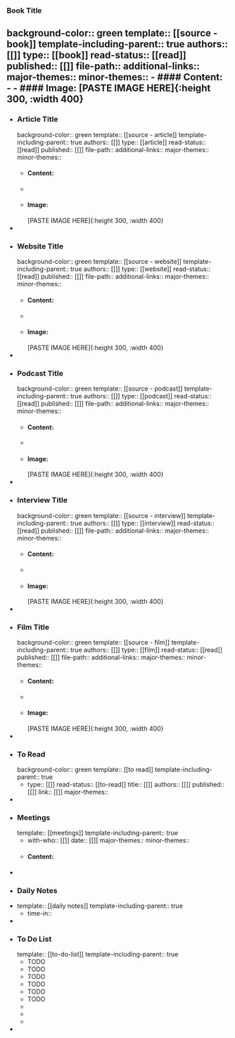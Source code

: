 ### Book Title
background-color:: green
template:: [[source - book]]
template-including-parent:: true
authors:: [[]]
type:: [[book]]
read-status:: [[read]]
published:: [[]] 
file-path:: 
additional-links::
major-themes::
minor-themes::
	- #### Content:
	-
	- #### Image:
	  [PASTE IMAGE HERE]{:height 300, :width 400}
-
- ### Article Title
  background-color:: green
  template:: [[source - article]]
  template-including-parent:: true
  authors:: [[]]
  type:: [[article]]
  read-status:: [[read]]
  published:: [[]] 
  file-path:: 
  additional-links::
  major-themes::
  minor-themes::
	- #### Content:
	-
	- #### Image:
	  [PASTE IMAGE HERE]{:height 300, :width 400}
-
- ### Website Title
  background-color:: green
  template:: [[source - website]]
  template-including-parent:: true
  authors:: [[]]
  type:: [[website]]
  read-status:: [[read]]
  published:: [[]] 
  file-path:: 
  additional-links::
  major-themes::
  minor-themes::
	- #### Content:
	-
	- #### Image:
	  [PASTE IMAGE HERE]{:height 300, :width 400}
-
- ### Podcast Title
  background-color:: green
  template:: [[source - podcast]]
  template-including-parent:: true
  authors:: [[]]
  type:: [[podcast]]
  read-status:: [[read]]
  published:: [[]] 
  file-path:: 
  additional-links::
  major-themes::
  minor-themes::
	- #### Content:
	-
	- #### Image:
	  [PASTE IMAGE HERE]{:height 300, :width 400}
-
- ### Interview Title
  background-color:: green
  template:: [[source - interview]]
  template-including-parent:: true
  authors:: [[]]
  type:: [[interview]]
  read-status:: [[read]]
  published:: [[]] 
  file-path:: 
  additional-links::
  major-themes::
  minor-themes::
	- #### Content:
	-
	- #### Image:
	  [PASTE IMAGE HERE]{:height 300, :width 400}
-
- ### Film Title
  background-color:: green
  template:: [[source - film]]
  template-including-parent:: true
  authors:: [[]]
  type:: [[film]]
  read-status:: [[read]]
  published:: [[]] 
  file-path:: 
  additional-links::
  major-themes::
  minor-themes::
	- #### Content:
	-
	- #### Image:
	  [PASTE IMAGE HERE]{:height 300, :width 400}
-
- ### To Read
  background-color:: green
  template:: [[to read]]
  template-including-parent:: true
	- type:: [[]]
	  read-status:: [[to-read]] 
	  title:: [[]]
	  authors:: [[]]
	  published:: [[]] 
	  link:: [[]]
	  major-themes::
-
- ### Meetings
  template:: [[meetings]]
  template-including-parent:: true
	- with-who:: [[]]
	  date:: [[]]
	  major-themes::
	  minor-themes::
	- #### Content:
-
- ### Daily Notes
- template:: [[daily notes]] 
  template-including-parent:: true
	- time-in::
-
- ### To Do List
  template:: [[to-do-list]]
  template-including-parent:: true
	- TODO
	- TODO
	- TODO
	- TODO
	- TODO
	- TODO
	-
	-
	-
-